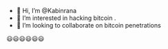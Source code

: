 - 👋 Hi, I’m @Kabinrana
- 👀 I’m interested in hacking bitcoin .
- 💞️ I’m looking to collaborate on bitcoin penetrations


<!---
Kabinrana/Kabinrana is a ✨ special ✨ repository because its `README.md` (this file) appears on your GitHub profile.
You can click the Preview link to take a look at your changes.
--->😃😃😃😃😃😃
